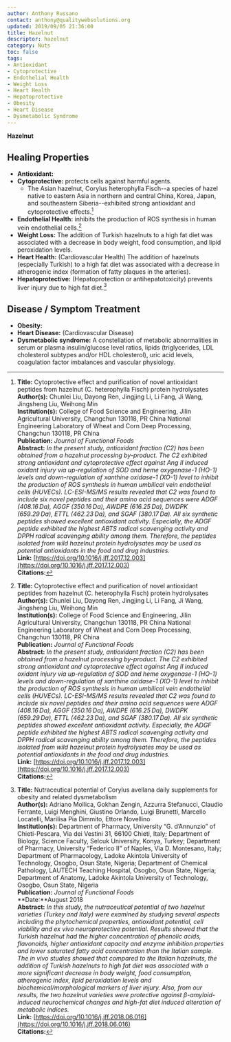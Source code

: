```yaml
---
author: Anthony Russano
contact: anthony@qualitywebsolutions.org
updated: 2019/09/05 21:36:00
title: Hazelnut
descriptor: hazelnut
category: Nuts
toc: false
tags:
- Antioxidant
- Cytoprotective
- Endothelial Health
- Weight Loss
- Heart Health
- Hepatoprotective
- Obesity
- Heart Disease
- Dysmetabolic Syndrome
---
```

**Hazelnut**

## Healing Properties

- **Antioxidant:**
- **Cytoprotective:** protects cells against harmful agents.
  - The Asian hazelnut, Corylus heterophylla Fisch--a species of hazel native to eastern Asia in northern and central China, Korea, Japan, and southeastern Siberia--exhibited strong antioxidant and cytoprotective effects.[^1]
- **Endothelial Health:** inhibits the production of ROS synthesis in human vein endothelial cells.[^1]
- **Weight Loss:** The addition of Turkish hazelnuts to a high fat diet was associated with a decrease in body weight, food consumption, and lipid peroxidation levels.
- **Heart Health:** (Cardiovascular Health) The addition of hazelnuts (especially Turkish) to a high fat diet was associated with a decrease in atherogenic index (formation of fatty plaques in the arteries).
- **Hepatoprotective:** (Hepatoprotection or antihepatotoxicity) prevents liver injury due to high fat diet.[^2]

## Disease / Symptom Treatment

- **Obesity:**
- **Heart Disease:** (Cardiovascular Disease)
- **Dysmetabolic syndrome:** A constellation of metabolic abnormalities in serum or plasma insulin/glucose level ratios, lipids (triglycerides, LDL cholesterol subtypes and/or HDL cholesterol), uric acid levels, coagulation factor imbalances and vascular physiology.

[^1]: **Title:** Cytoprotective effect and purification of novel antioxidant peptides from hazelnut (C. heterophylla Fisch) protein hydrolysates<br>**Author(s):** Chunlei Liu, Dayong Ren, Jingjing Li, Li Fang, Ji Wang, Jingsheng Liu, Weihong Min<br>**Institution(s):** College of Food Science and Engineering, Jilin Agricultural University, Changchun 130118, PR China
National Engineering Laboratory of Wheat and Corn Deep Processing, Changchun 130118, PR China<br>**Publication:** <i>Journal of Functional Foods</i><br>**Abstract:** <i>In the present study, antioxidant fraction (C2) has been obtained from a hazelnut processing by-product. The C2 exhibited strong antioxidant and cytoprotective effect against Ang II induced oxidant injury via up-regulation of SOD and heme oxygenase-1 (HO-1) levels and down-regulation of xanthine oxidase-1 (XO-1) level to inhibit the production of ROS synthesis in human umbilical vein endothelial cells (HUVECs). LC-ESI-MS/MS results revealed that C2 was found to include six novel peptides and their amino acid sequences were ADGF (408.16 Da), AGGF (350.16 Da), AWDPE (616.25 Da), DWDPK (659.29 Da), ETTL (462.23 Da), and SGAF (380.17 Da). All six synthetic peptides showed excellent antioxidant activity. Especially, the ADGF peptide exhibited the highest ABTS radical scavenging activity and DPPH radical scavenging ability among them. Therefore, the peptides isolated from wild hazelnut protein hydrolysates may be used as potential antioxidants in the food and drug industries.</i><br>**Link:** [https://doi.org/10.1016/j.jff.2017.12.003](https://doi.org/10.1016/j.jff.2017.12.003)<br>**Citations:**   
[^2]: **Title:** Nutraceutical potential of Corylus avellana daily supplements for obesity and related dysmetabolism<br>**Author(s):** Adriano Mollica, Gokhan Zengin, Azzurra Stefanucci, Claudio Ferrante, Luigi Menghini, Giustino Orlando, Luigi Brunetti, Marcello Locatelli, Marilisa Pia Dimmito, Ettore Novellino<br>**Institution(s):** Department of Pharmacy, University “G. d’Annunzio” of Chieti-Pescara, Via dei Vestini 31, 66100 Chieti, Italy; Department of Biology, Science Faculty, Selcuk University, Konya, Turkey; Department of Pharmacy, University “Federico II” of Naples, Via D. Montesano, Italy; Department of Pharmacology, Ladoke Akintola University of Technology, Osogbo, Osun State, Nigeria; Department of Chemical Pathology, LAUTECH Teaching Hospital, Osogbo, Osun State, Nigeria; Department of Anatomy, Ladoke Akintola University of Technology, Osogbo, Osun State, Nigeria<br>**Publication:** <i>Journal of Functional Foods</i><br>**Date:**August 2018<br>**Abstract:** <i>In this study, the nutraceutical potential of two hazelnut varieties (Turkey and Italy) were examined by studying several aspects including the phytochemical properties, antioxidant potential, cell viability and ex vivo neuroprotective potential. Results showed that the Turkish hazelnut had the higher concentration of phenolic acids, flavonoids, higher antioxidant capacity and enzyme inhibition properties and lower saturated fatty acid concentration than the Italian sample. The in vivo studies showed that compared to the Italian hazelnuts, the addition of Turkish hazelnuts to high fat diet was associated with a more significant decrease in body weight, food consumption, atherogenic index, lipid peroxidation levels and biochemical/morphological markers of liver injury. Also, from our results, the two hazelnut varieties were protective against β-amyloid-induced neurochemical changes and high-fat diet induced alteration of metabolic indices.</i><br>**Link:** [https://doi.org/10.1016/j.jff.2018.06.016](https://doi.org/10.1016/j.jff.2018.06.016)<br>**Citations:**   